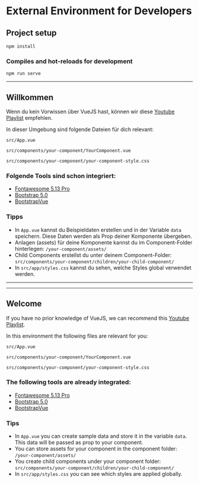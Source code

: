 # External Environment for Developers

## Project setup

```
npm install
```

### Compiles and hot-reloads for development

```
npm run serve
```

---

## Willkommen

Wenn du kein Vorwissen über VueJS hast, können wir diese [Youtube Playlist](https://www.youtube.com/playlist?list=PL4cUxeGkcC9gQcYgjhBoeQH7wiAyZNrYa) empfehlen.

In dieser Umgebung sind folgende Dateien für dich relevant:

`src/App.vue`

`src/components/your-component/YourComponent.vue`

`src/components/your-component/your-component-style.css`

### Folgende Tools sind schon integriert:

- [Fontawesome 5.13 Pro](https://fontawesome.com/icons?d=gallery&p=2)
- [Bootstrap 5.0](https://getbootstrap.com/docs/5.0/getting-started/introduction/)
- [BootstrapVue](https://bootstrap-vue.org/docs/components)

### Tipps

- In `App.vue` kannst du Beispieldaten erstellen und in der Variable `data` speichern. Diese Daten werden als Prop deiner Komponente übergeben.
- Anlagen (assets) für deine Komponente kannst du im Component-Folder hinterlegen: `/your-component/assets/`
- Child Components erstellst du unter deinem Component-Folder: `src/components/your-component/children/your-child-component/`
- In `src/app/styles.css` kannst du sehen, welche Styles global verwendet werden.

---

---

## Welcome

If you have no prior knowledge of VueJS, we can recommend this [Youtube Playlist](https://www.youtube.com/playlist?list=PL4cUxeGkcC9gQcYgjhBoeQH7wiAyZNrYa).

In this environment the following files are relevant for you:

`src/App.vue`

`src/components/your-component/YourComponent.vue`

`src/components/your-component/your-component-style.css`

### The following tools are already integrated:

- [Fontawesome 5.13 Pro](https://fontawesome.com/icons?d=gallery&p=2)
- [Bootstrap 5.0](https://getbootstrap.com/docs/5.0/getting-started/introduction/)
- [BootstrapVue](https://bootstrap-vue.org/docs/components)

### Tips

- In `App.vue` you can create sample data and store it in the variable `data`. This data will be passed as prop to your component.
- You can store assets for your component in the component folder: `/your-component/assets/`
- You create child components under your component folder: `src/components/your-component/children/your-child-component/`
- In `src/app/styles.css` you can see which styles are applied globally.

